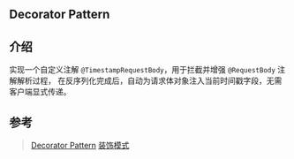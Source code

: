 ## Decorator Pattern

## 介绍

实现一个自定义注解 `@TimestampRequestBody`，用于拦截并增强 `@RequestBody` 注解解析过程，
在反序列化完成后，自动为请求体对象注入当前时间戳字段，无需客户端显式传递。

## 参考

> [Decorator Pattern](https://refactoringguru.cn/design-patterns/decorator)
> [装饰模式](https://www.bilibili.com/video/BV1bgPBesENK)
